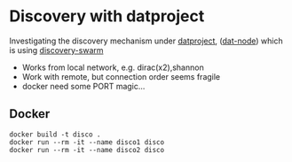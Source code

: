 # Discovery with datproject

Investigating the discovery mechanism under [datproject](https://datproject.org/), 
([dat-node](https://github.com/datproject/dat-node))
which is using [discovery-swarm](https://github.com/mafintosh/discovery-swarm)

- Works from local network, e.g. dirac(x2),shannon
- Work with remote, but connection order seems fragile
- docker need some PORT magic...


## Docker
```
docker build -t disco .
docker run --rm -it --name disco1 disco
docker run --rm -it --name disco2 disco

```